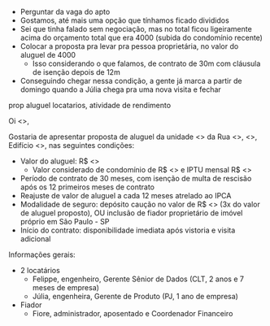 - Perguntar da vaga do apto
- Gostamos, até mais uma opção que tínhamos ficado divididos
- Sei que tinha falado sem negociação, mas no total ficou ligeiramente acima do orçamento total que era 4000 (subida do condomínio recente)
- Colocar a proposta pra levar pra pessoa proprietária, no valor do aluguel de 4000
	- Isso considerando o que falamos, de contrato de 30m com cláusula de isenção depois de 12m
- Conseguindo chegar nessa condição, a gente já marca a partir de domingo quando a Júlia chega pra uma nova visita e fechar

prop aluguel
locatarios, atividade de rendimento


Oi <>,

Gostaria de apresentar proposta de aluguel da unidade <> da Rua <>, <>, Edifício <>, nas seguintes condições:
- Valor do aluguel: R$ <>
	- Valor considerado de condomínio de R$ <> e IPTU mensal R$ <>
- Período de contrato de 30 meses, com isenção de multa de rescisão após os 12 primeiros meses de contrato
- Reajuste de valor de aluguel a cada 12 meses atrelado ao IPCA
- Modalidade de seguro: depósito caução no valor de R$ <> (3x do valor de aluguel proposto), OU inclusão de fiador proprietário de imóvel próprio em São Paulo - SP
- Início do contrato: disponibilidade imediata após vistoria e visita adicional

Informações gerais:
- 2 locatários
	- Felippe, engenheiro, Gerente Sênior de Dados (CLT, 2 anos e 7 meses de empresa)
	- Júlia, engenheira, Gerente de Produto (PJ, 1 ano de empresa)
- Fiador
	- Fiore, administrador, aposentado e Coordenador Financeiro